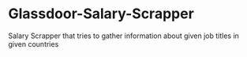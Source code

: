 # Glassdoor-Salary-Scrapper
Salary Scrapper that tries to gather information about given job titles in given countries
